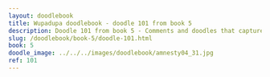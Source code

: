 ```yaml
---
layout: doodlebook
title: Wupadupa doodlebook - doodle 101 from book 5
description: Doodle 101 from book 5 - Comments and doodles that capture the essence of this event  
slug: /doodlebook/book-5/doodle-101.html
book: 5
doodle_image: ../../../images/doodlebook/amnesty04_31.jpg
ref: 101
---	  
```

																																																																							